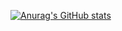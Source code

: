 [![Anurag's GitHub stats](https://github-readme-stats.vercel.app/api?username=mcpe500)](https://github.com/anuraghazra/github-readme-stats)